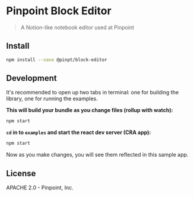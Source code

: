 # Pinpoint Block Editor

> A Notion-like notebook editor used at Pinpoint

## Install

```bash
npm install --save @pinpt/block-editor
```

## Development

It's recommended to open up two tabs in terminal: one for building the library, one for running the examples.

**This will build your bundle as you change files (rollup with watch):**

```bash
npm start
```

**`cd` in to `examples` and start the react dev server (CRA app):**

```bash
npm start
```

Now as you make changes, you will see them reflected in this sample app.

## License

APACHE 2.0 - Pinpoint, Inc.
